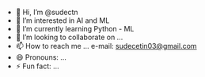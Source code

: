 - 👋 Hi, I’m @sudectn
- 👀 I’m interested in AI and ML
- 🌱 I’m currently learning Python - ML
- 💞️ I’m looking to collaborate on ...
- 📫 How to reach me ... e-mail: sudecetin03@gmail.com
- 😄 Pronouns: ...
- ⚡ Fun fact: ...

<!---
sudectn/sudectn is a ✨ special ✨ repository because its `README.md` (this file) appears on your GitHub profile.
You can click the Preview link to take a look at your changes.
--->
